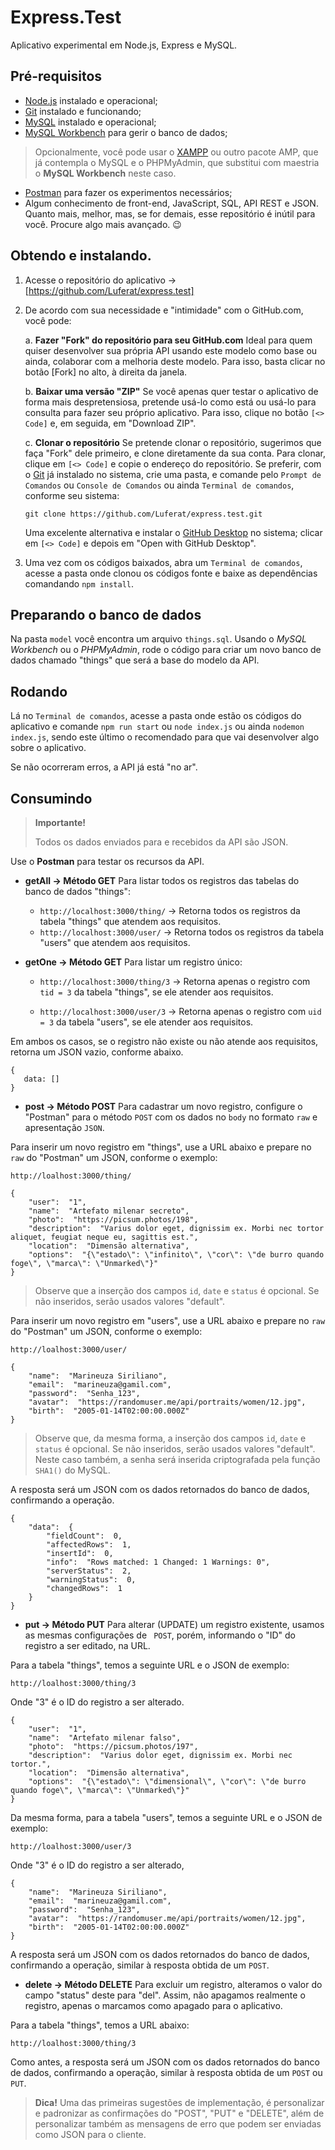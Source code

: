 
# Express.Test

  

Aplicativo experimental em Node.js, Express e MySQL.

## Pré-requisitos

 - [Node.js](https://nodejs.org/) instalado e operacional;
 - [Git](https://git-scm.com/) instalado e funcionando;
 - [MySQL](https://www.mysql.com/products/community/) instalado e operacional;
 - [MySQL Workbench](https://dev.mysql.com/downloads/workbench/) para gerir o banco de dados;

> Opcionalmente, você pode usar o [XAMPP](https://www.apachefriends.org/pt_br/index.html) ou outro pacote AMP, que já contempla o MySQL e o PHPMyAdmin, que substitui com maestria o **MySQL Workbench** neste caso.

- [Postman](https://www.postman.com/) para fazer os experimentos necessários;
- Algum conhecimento de front-end, JavaScript, SQL, API REST e JSON. Quanto mais, melhor, mas, se for demais, esse repositório é inútil para você. Procure algo mais avançado. 😉

## Obtendo e instalando.

1. Acesse o repositório do aplicativo → [https://github.com/Luferat/express.test]

2. De acordo com sua necessidade e "intimidade" com o GitHub.com, você pode:

      a. **Fazer "Fork" do repositório para seu GitHub.com** 
Ideal para quem quiser desenvolver sua própria API usando este modelo como base ou ainda, colaborar com a melhoria deste modelo. Para isso, basta clicar no botão [Fork] no alto, à direita da janela.

    b. **Baixar uma versão "ZIP"**
Se você apenas quer testar o aplicativo de forma mais despretensiosa, pretende usá-lo como está ou usá-lo para consulta para fazer seu próprio aplicativo. Para isso, clique no botão `[<> Code]` e, em seguida, em "Download ZIP".

    c. **Clonar o repositório**
Se pretende clonar o repositório, sugerimos que faça "Fork" dele primeiro, e clone diretamente da sua conta.  Para clonar, clique em `[<> Code]`  e copie o endereço do repositório. Se preferir, com o [Git](https://git-scm.com/) já instalado no sistema, crie uma pasta, e comande pelo `Prompt de Comandos` ou `Console de Comandos` ou ainda `Terminal de comandos`, conforme seu sistema:

    ```git clone https://github.com/Luferat/express.test.git```

    Uma excelente alternativa e instalar o [GitHub Desktop](https://desktop.github.com/)  no sistema; clicar em `[<> Code]` e depois em "Open with GitHub Desktop".

3. Uma vez com os códigos baixados, abra um `Terminal de comandos`, acesse a pasta onde clonou os códigos fonte e baixe as dependências comandando `npm install`.

## Preparando o banco de dados

Na pasta `model` você encontra um arquivo `things.sql`. Usando o *MySQL Workbench* ou o *PHPMyAdmin*, rode o código para criar um novo banco de dados chamado "things" que será a base do modelo da API.

## Rodando

Lá no `Terminal de comandos`, acesse a pasta onde estão os códigos do aplicativo e comande `npm run start` ou `node index.js` ou ainda `nodemon index.js`, sendo este último o recomendado para que vai desenvolver algo sobre o aplicativo.

Se não ocorreram erros, a API já está "no ar".

## Consumindo

> **Importante!**
>
>Todos os dados enviados para e recebidos da API são JSON.

Use o **Postman** para testar os recursos da API.

 - **getAll → Método GET** 
Para listar todos os registros das tabelas do banco de dados "things":
    - `http://localhost:3000/thing/` → Retorna todos os registros da tabela "things" que atendem aos requisitos.
    - `http://localhost:3000/user/` → Retorna todos os registros da tabela "users" que atendem aos requisitos.

 - **getOne → Método GET**
Para listar um registro único:
   - `http://localhost:3000/thing/3` → Retorna apenas o registro com `tid = 3` da tabela "things", se ele atender aos requisitos. 

   - `http://localhost:3000/user/3` → Retorna apenas o registro com `uid = 3` da tabela "users", se ele atender aos requisitos.

Em ambos os casos, se o registro não existe ou não atende aos requisitos, retorna um JSON vazio, conforme abaixo.
 ```
{
    data: []
}
```

 - **post → Método POST**
Para cadastrar um novo registro, configure o "Postman" para o método `POST` com os dados no `body` no formato `raw` e apresentação `JSON`.

Para inserir um novo registro em "things", use a URL abaixo e prepare no `raw` do "Postman" um JSON, conforme o exemplo:
```
http://loalhost:3000/thing/
```
```
{
    "user":  "1",
    "name":  "Artefato milenar secreto",
    "photo":  "https://picsum.photos/198",
    "description":  "Varius dolor eget, dignissim ex. Morbi nec tortor aliquet, feugiat neque eu, sagittis est.",
    "location":  "Dimensão alternativa",
    "options":  "{\"estado\": \"infinito\", \"cor\": \"de burro quando foge\", \"marca\": \"Unmarked\"}"
}
```

> Observe que a inserção dos  campos `id`, `date` e `status` é opcional. Se não inseridos, serão usados valores "default".

Para inserir um novo registro em "users", use a URL abaixo e prepare no `raw` do "Postman" um JSON, conforme o exemplo:
```
http://loalhost:3000/user/
```
```
{
	"name":  "Marineuza Siriliano",
	"email":  "marineuza@gamil.com",
	"password":  "Senha_123",
	"avatar":  "https://randomuser.me/api/portraits/women/12.jpg",
	"birth":  "2005-01-14T02:00:00.000Z"
}
```

> Observe que, da mesma forma, a inserção dos  campos `id`, `date` e `status` é opcional. Se não inseridos, serão usados valores "default". Neste caso também, a senha será inserida criptografada pela função `SHA1()` do MySQL.

A resposta será um JSON com os dados retornados do banco de dados, confirmando a operação.
```
{
    "data":  {
        "fieldCount":  0,
        "affectedRows":  1,
        "insertId":  0,
        "info":  "Rows matched: 1 Changed: 1 Warnings: 0",
        "serverStatus":  2,
        "warningStatus":  0,
        "changedRows":  1
    }
}
```


 - **put → Método PUT**
Para alterar (UPDATE) um registro existente, usamos as mesmas configurações de ` POST`, porém, informando o "ID" do registro a ser editado, na URL. 

Para a tabela "things", temos a seguinte URL e o JSON de exemplo:
```
http://loalhost:3000/thing/3
```
Onde "3" é o ID do registro a ser alterado.
```
{
    "user":  "1",
    "name":  "Artefato milenar falso",
    "photo":  "https://picsum.photos/197",
    "description":  "Varius dolor eget, dignissim ex. Morbi nec tortor.",
    "location":  "Dimensão alternativa",
    "options":  "{\"estado\": \"dimensional\", \"cor\": \"de burro quando foge\", \"marca\": \"Unmarked\"}"
}
```

Da mesma forma, para a tabela "users", temos a seguinte URL e o JSON de exemplo:
```
http://loalhost:3000/user/3
```
Onde "3" é o ID do registro a ser alterado, 
```
{
	"name":  "Marineuza Siriliano",
	"email":  "marineuza@gamil.com",
	"password":  "Senha_123",
	"avatar":  "https://randomuser.me/api/portraits/women/12.jpg",
	"birth":  "2005-01-14T02:00:00.000Z"
}
```
A resposta será um JSON com os dados retornados do banco de dados, confirmando a operação, similar à resposta obtida de um `POST`.

 - **delete → Método DELETE**
Para excluir um registro, alteramos o valor do campo "status" deste para "del". Assim, não apagamos realmente o registro, apenas o marcamos como apagado para o aplicativo.

Para a tabela "things", temos a URL abaixo:
```
http://loalhost:3000/thing/3
```
Como antes, a resposta será um JSON com os dados retornados do banco de dados, confirmando a operação, similar à resposta obtida de um `POST` ou `PUT`.

> **Dica!**
> Uma das primeiras sugestões de implementação, é personalizar e padronizar as confirmações do "POST", "PUT" e "DELETE", além de personalizar também as mensagens de erro que podem ser enviadas como JSON para o cliente.
